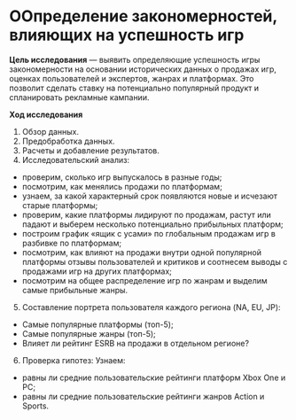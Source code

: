 # ООпределение закономерностей, влияющих на успешность игр


**Цель исследования** — выявить определяющие успешность игры закономерности на основании исторических данных о продажах игр, оценках пользователей и экспертов, жанрах и платформах. Это позволит сделать ставку на потенциально популярный продукт и спланировать рекламные кампании.

**Ход исследования**

1. Обзор данных.
2. Предобработка данных.
3. Расчеты и добавление результатов.
4. Исследовательский анализ:
 * проверим, сколько игр выпускалось в разные годы;
 * посмотрим, как менялись продажи по платформам;
 * узнаем, за какой характерный срок появляются новые и исчезают старые платформы;
 * проверим, какие платформы лидируют по продажам, растут или падают и выберем несколько потенциально прибыльных платформ;
 * построим график «ящик с усами» по глобальным продажам игр в разбивке по платформам;
 * посмотрим, как влияют на продажи внутри одной популярной платформы отзывы пользователей и критиков и соотнесем выводы с продажами игр на других платформах;
 * посмотрим на общее распределение игр по жанрам и выделим самые прибыльные жанры.
5. Составление портрета пользователя каждого региона (NA, EU, JP):
  * Самые популярные платформы (топ-5);
  * Самые популярные жанры (топ-5);
  * Влияет ли рейтинг ESRB на продажи в отдельном регионе?
6. Проверка гипотез:
Узнаем:
 * равны ли средние пользовательские рейтинги платформ Xbox One и PC;
 * равны ли средние пользовательские рейтинги жанров Action и Sports.